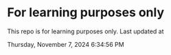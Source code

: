 # For learning purposes only
This repo is for learning purposes only.
Last updated at

Thursday, November 7, 2024 6:34:56 PM

